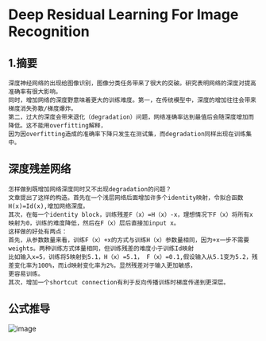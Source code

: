 <script type="text/javascript" src="http://cdn.mathjax.org/mathjax/latest/MathJax.js?config=default"></script>
# Deep Residual Learning For Image Recognition
## 1.摘要
    深度神经网络的出现给图像识别，图像分类任务带来了很大的突破。研究表明网络的深度对提高准确率有很大影响。
    同时，增加网络的深度野意味着更大的训练难度。第一，在传统模型中，深度的增加往往会带来梯度消失弥散/梯度爆炸。
    第二，过大的深度会带来退化（degradation）问题，网络准确率达到最值后会随深度增加而降低。这不能用overfitting解释，
    因为因overfitting造成的准确率下降只发生在测试集，而degradation同样出现在训练集中。
   
## 深度残差网络
    怎样做到既增加网络深度同时又不出现degradation的问题？
    文章提出了这样的构造。首先在一个浅层网络后面增加许多个identity映射，令拟合函数H(x)=Id(x),增加网络深度。
    其次，在每一个identity block，训练残差F（x）=H（x）-x，理想情况下F（x）将所有x映射为0，训练的难度降低，然后在F（x）层后直接加input x。
    这样做的好处有两点：
    首先，从参数数量来看，训练F（x）+x的方式与训练H（x）参数量相同，因为+x一步不需要weights。两种训练方式体量相同，但训练残差的难度小于训练Id映射
    比如输入x=5，训练将5映射到5.1，H（x）=5.1， F（x）=0.1,假设输入从5.1变为5.2，残差变化率为100%，而id映射变化率为2%，显然残差对于输入更加敏感，
    更容易训练。
    其次，增加一个shortcut connection有利于反向传播训练时梯度传递到更深层。
##  公式推导
![image](http://github.com/itmyhome2013/readme_add_pic/raw/master/images/nongshalie.jpg)

